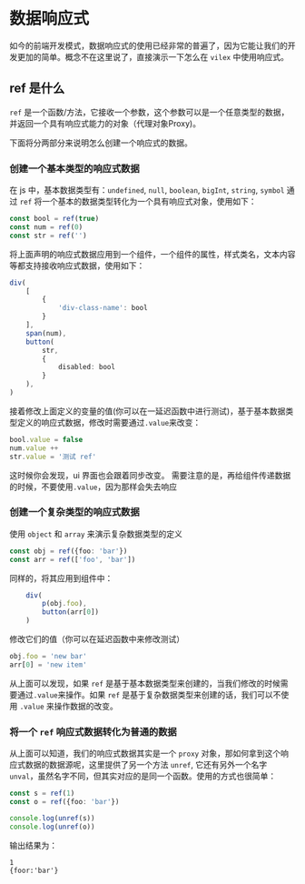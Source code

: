 # 数据响应式

如今的前端开发模式，数据响应式的使用已经非常的普遍了，因为它能让我们的开发更加的简单。概念不在这里说了，直接演示一下怎么在 `vilex` 中使用响应式。

## ref 是什么
`ref` 是一个函数/方法，它接收一个参数，这个参数可以是一个任意类型的数据，并返回一个具有响应式能力的对象（代理对象Proxy)。

下面将分两部分来说明怎么创建一个响应式的数据。

### 创建一个基本类型的响应式数据
在 js 中，基本数据类型有：`undefined`, `null`, `boolean`, `bigInt`, `string`, `symbol`
通过 `ref` 将一个基本的数据类型转化为一个具有响应式对象，使用如下：
```typescript
const bool = ref(true)
const num = ref(0)
const str = ref('')
```

将上面声明的响应式数据应用到一个组件，一个组件的属性，样式类名，文本内容等都支持接收响应式数据，使用如下：
```typescript
div(
    [
        {
            'div-class-name': bool
        }
    ],
    span(num),
    button(
        str,
        {
            disabled: bool
        }
    ),
)
```

接着修改上面定义的变量的值(你可以在一延迟函数中进行测试)，基于基本数据类型定义的响应式数据，修改时需要通过`.value`来改变：
```typescript
bool.value = false
num.value ++
str.value = '测试 ref'
```
这时候你会发现，ui 界面也会跟着同步改变。
需要注意的是，再给组件传递数据的时候，不要使用`.value`，因为那样会失去响应

### 创建一个复杂类型的响应式数据

使用 `object` 和 `array` 来演示复杂数据类型的定义
```typescript
const obj = ref({foo: 'bar'})
const arr = ref(['foo', 'bar'])
```

同样的，将其应用到组件中：
```typescript
    div(
        p(obj.foo),
        button(arr[0])
    )
```

修改它们的值（你可以在延迟函数中来修改测试）
```typescript
obj.foo = 'new bar'
arr[0] = 'new item'
```
从上面可以发现，如果 `ref` 是基于基本数据类型来创建的，当我们修改的时候需要通过`.value`来操作。如果 `ref` 是基于复杂数据类型来创建的话，我们可以不使用 `.value` 来操作数据的改变。


### 将一个 `ref` 响应式数据转化为普通的数据
从上面可以知道，我们的响应式数据其实是一个 `proxy` 对象，那如何拿到这个响应式数据的数据源呢，这里提供了另一个方法 `unref`, 它还有另外一个名字 `unval`，虽然名字不同，但其实对应的是同一个函数。使用的方式也很简单：
```typescript
const s = ref(1)
const o = ref({foo: 'bar'})

console.log(unref(s))
console.log(unref(o))
```
输出结果为：
```shell
1
{foor:'bar'}
```